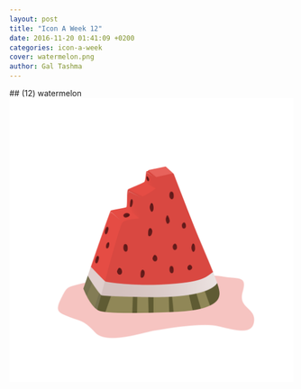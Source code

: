 ```yaml
---
layout: post
title: "Icon A Week 12"
date: 2016-11-20 01:41:09 +0200
categories: icon-a-week
cover: watermelon.png
author: Gal Tashma
---
```


\#\# (12) watermelon
![](/assets/img/watermelon.png)
